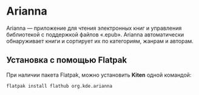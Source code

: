 # Arianna

Arianna — приложение для чтения электронных книг и управления библиотекой с поддержкой файлов «.epub». Arianna автоматически обнаруживает книги и сортирует их по категориям, жанрам и авторам.

## Установка c помощью Flatpak

При наличии пакета Flatpak, можно установить **Kiten** одной командой:

```shell
flatpak install flathub org.kde.arianna
```